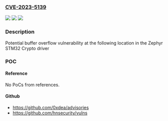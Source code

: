 ### [CVE-2023-5139](https://cve.mitre.org/cgi-bin/cvename.cgi?name=CVE-2023-5139)
![](https://img.shields.io/static/v1?label=Product&message=Zephyr&color=blue)
![](https://img.shields.io/static/v1?label=Version&message=*%3C%203.5%20&color=brighgreen)
![](https://img.shields.io/static/v1?label=Vulnerability&message=CWE-120%20Buffer%20Copy%20without%20Checking%20Size%20of%20Input%20('Classic%20Buffer%20Overflow')&color=brighgreen)

### Description

Potential buffer overflow vulnerability at the following location in the Zephyr STM32 Crypto driver

### POC

#### Reference
No PoCs from references.

#### Github
- https://github.com/0xdea/advisories
- https://github.com/hnsecurity/vulns


